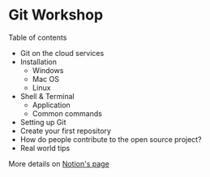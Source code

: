 # Git Workshop

Table of contents

- Git on the cloud services
- Installation
  - Windows
  - Mac OS
  - Linux
- Shell & Terminal
  - Application
  - Common commands
- Setting up Git
- Create your first repository
- How do people contribute to the open source project?
- Real world tips

More details on [Notion's page](https://bluenex.notion.site/EGBI101-Workshop-5949a23a96de4875976434007380e6b3)
